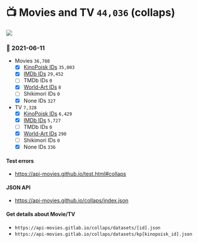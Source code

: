 # :tv: Movies and TV `44,036` (collaps)

<a href="https://API-Movies.github.io"><img src="https://API-Movies.github.io/banner.png?cache"></a>

### :date: 2021-06-11
- Movies `36,708`
  - [x] <a href="https://API-Movies.github.io/collaps/movie_kinopoisk_ids.json">KinoPoisk IDs</a> `35,003`
  - [x] <a href="https://API-Movies.github.io/collaps/movie_imdb_ids.json">IMDb IDs</a> `29,452`
  - [ ] TMDb IDs `0`
  - [x] <a href="https://API-Movies.github.io/collaps/movie_world_art_ids.json">World-Art IDs</a> `8`
  - [ ] Shikimori IDs `0`
  - [x] None IDs `327`
- TV `7,328`
  - [x] <a href="https://API-Movies.github.io/collaps/tv_kinopoisk_ids.json">KinoPoisk IDs</a> `6,429`
  - [x] <a href="https://API-Movies.github.io/collaps/tv_imdb_ids.json">IMDb IDs</a> `5,727`
  - [ ] TMDb IDs `0`
  - [x] <a href="https://API-Movies.github.io/collaps/tv_world_art_ids.json">World-Art IDs</a> `290`
  - [ ] Shikimori IDs `0`
  - [x] None IDs `336`
#### Test errors
- <a href='https://api-movies.github.io/test.html#collaps'>https://api-movies.github.io/test.html#collaps</a>
#### JSON API
- <a href='https://api-movies.github.io/collaps/index.json'>https://api-movies.github.io/collaps/index.json</a>
#### Get details about Movie/TV
- `https://api-movies.gitlab.io/collaps/datasets/[id].json`
- `https://api-movies.gitlab.io/collaps/datasets/kp[kinopoisk_id].json`

